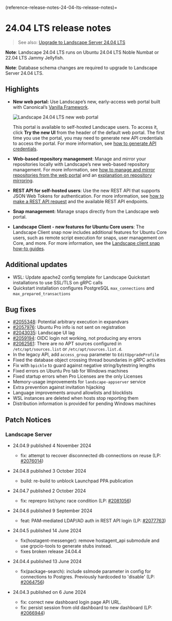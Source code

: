 (reference-release-notes-24-04-lts-release-notes)=
# 24.04 LTS release notes

> See also: [Upgrade to Landscape Server 24.04 LTS](/docs/how-to-guides/upgrade/upgrade-to-24-04-lts)

**Note**: Landscape 24.04 LTS runs on Ubuntu 24.04 LTS Noble Numbat or 22.04 LTS Jammy Jellyfish.

**Note**: Database schema changes are required to upgrade to Landscape Server 24.04 LTS.

## Highlights

- **New web portal:** Use Landscape’s new, early-access web portal built with Canonical’s [Vanilla Framework](https://vanillaframework.io). 
    
    ![Landscape 24.04 LTS new web portal](https://assets.ubuntu.com/v1/ef0d70d5-24.04LandscapeWebPortal.png)

    This portal is available to self-hosted Landscape users. To access it, click **Try the new UI** from the header of the default web portal. The first time you use the portal, you may need to generate new API credentials to access the portal. For more information, see [how to generate API credentials](https://ubuntu.com/landscape/docs/manage-repositories-web-portal#heading--generate-API-credentials).
    
- **Web-based repository management**: Manage and mirror your repositories locally with Landscape’s new web-based repository management. For more information, see [how to manage and mirror repositories from the web portal](/docs/how-to-guides/repository-mirrors/manage-repositories-in-the-web-portal) and an [explanation on repository mirroring](/docs/explanation/repository-mirroring/repository-mirroring).

- **REST API for self-hosted users**: Use the new REST API that supports JSON Web Tokens for authentication. For more information, see [how to make a REST API request](/docs/how-to-guides/api/make-a-rest-api-request) and the available REST API endpoints.

- **Snap management:** Manage snaps directly from the Landscape web portal.

- **Landscape Client - new features for Ubuntu Core users**: The Landscape Client snap now includes additional features for Ubuntu Core users, such as remote script execution for snaps, user management on Core, and more. For more information, see the [Landscape client snap how-to guides](/docs/how-to-guides/iot-for-devices/overview).

## Additional updates

- WSL: Update apache2 config template for Landscape Quickstart installations to use SSL/TLS on gRPC calls
- Quickstart installation configures PostgreSQL `max_connections` and `max_prepared_transactions`

## Bug fixes

- [#2055348](https://bugs.launchpad.net/ubuntu/+source/landscape-client/+bug/2055348): Potential arbitrary execution in expandvars
- [#2057976](https://bugs.launchpad.net/ubuntu/+source/landscape-client/+bug/2057976): Ubuntu Pro info is not sent on registration
- [#2043035](https://bugs.launchpad.net/landscape/+bug/2043035): Landscape UI lag
- [#2059194](https://bugs.launchpad.net/landscape/+bug/2059194): OIDC login not working, not producing any errors
- [#2062561](https://bugs.launchpad.net/ubuntu/+source/landscape-client/+bug/2062561): There are no APT sources configured in `/etc/apt/sources.list` or `/etc/apt/sources.list.d`.
- In the legacy API, add `access_group` parameter to `EditUpgradeProfile`
- Fixed the database object crossing thread boundaries in gRPC activities
- Fix with `bpickle` to guard against negative string/bytestring lengths
- Fixed errors on Ubuntu Pro tab for Windows machines
- Fixed startup errors when Pro Licenses are the only Licenses
- Memory-usage improvements for `landscape-appserver` service
- Extra prevention against invitation hijacking
- Language improvements around allowlists and blocklists
- WSL instances are deleted when hosts stop reporting them
- Distribution information is provided for pending Windows machines

## Patch Notices

### Landscape Server

- 24.04.9 published 4 November 2024

  * fix: attempt to recover disconnected db connections on reuse (LP: [#2076014](https://launchpad.net/bugs/2076014))

- 24.04.8 published 3 October 2024

  * build: re-build to unblock Launchpad PPA publication

- 24.04.7 published 2 October 2024

  * fix: reprepro list/sync race condition (LP: [#2081056](https://launchpad.net/bugs/2081056))

- 24.04.6 published 9 September 2024

  * feat: PAM-mediated LDAP/AD auth in REST API login (LP: [#2077763](https://launchpad.net/bugs/2077763))

- 24.04.5 published 14 June 2024

  * fix(hostagent-messenger): remove hostagent_api submodule and use grpcio-tools to generate stubs instead.
  * fixes broken release 24.04.4

- 24.04.4 published 13 June 2024

  * fix(package-search): include sslmode parameter in config for connections to Postgres. Previously hardcoded to 'disable' (LP: [#2064756](https://launchpad.net/bugs/2064756))

- 24.04.3 published on 6 June 2024

  - fix: correct new dashboard login page API URL.
  - fix: persist session from old dashboard to new dashboard (LP: [#2066944](https://launchpad.net/bugs/2066944))


